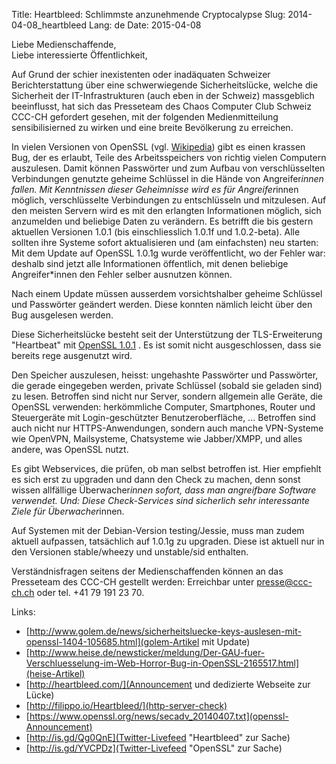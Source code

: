 Title: Heartbleed: Schlimmste anzunehmende Cryptocalypse
Slug: 2014-04-08_heartbleed
Lang: de
Date: 2015-04-08

Liebe Medienschaffende,<br/>
Liebe interessierte Öffentlichkeit,

Auf Grund der schier inexistenten oder inadäquaten Schweizer Berichterstattung über eine schwerwiegende Sicherheitslücke, welche die Sicherheit der IT-Infrastrukturen (auch eben in der Schweiz) massgeblich beeinflusst, hat sich das Presseteam des Chaos Computer Club Schweiz CCC-CH gefordert gesehen, mit der folgenden Medienmitteilung sensibilisierned zu wirken und eine breite Bevölkerung zu erreichen.

In vielen Versionen von OpenSSL (vgl. [Wikipedia](https://de.wikipedia.org/wiki/OpenSSL)) gibt es einen krassen Bug, der es erlaubt, Teile des Arbeitsspeichers von richtig vielen Computern auszulesen. Damit können Passwörter und zum Aufbau von verschlüsselten Verbindungen genutzte geheime Schlüssel in die Hände von Angreifer*innen fallen. Mit Kenntnissen dieser Geheimnisse wird es für Angreifer*innen möglich, verschlüsselte Verbindungen zu entschlüsseln und mitzulesen. Auf den meisten Servern wird es mit den erlangten Informationen möglich, sich anzumelden und beliebige Daten zu verändern. Es betrifft die bis gestern aktuellen Versionen 1.0.1 (bis einschliesslich 1.0.1f und 1.0.2-beta). Alle sollten ihre Systeme sofort aktualisieren und (am einfachsten) neu starten: Mit dem Update auf OpenSSL 1.0.1g wurde veröffentlicht, wo der Fehler war: deshalb sind jetzt alle Informationen öffentlich, mit denen beliebige Angreifer*innen den Fehler selber ausnutzen können.

Nach einem Update müssen ausserdem vorsichtshalber geheime Schlüssel und Passwörter geändert werden. Diese konnten nämlich leicht über den Bug ausgelesen werden.

Diese Sicherheitslücke besteht seit der Unterstützung der TLS-Erweiterung "Heartbeat" mit [OpenSSL 1.0.1](https://www.openssl.org/news/openssl-1.0.1-notes.html) . Es ist somit nicht ausgeschlossen, dass sie bereits rege ausgenutzt wird.

Den Speicher auszulesen, heisst: ungehashte Passwörter und Passwörter, die gerade eingegeben werden, private Schlüssel (sobald sie geladen sind) zu lesen. Betroffen sind nicht nur Server, sondern allgemein alle Geräte, die OpenSSL verwenden: herkömmliche Computer, Smartphones, Router und Steuergeräte mit Login-geschützter Benutzeroberfläche, ... Betroffen sind auch nicht nur HTTPS-Anwendungen, sondern auch manche VPN-Systeme wie OpenVPN, Mailsysteme, Chatsysteme wie Jabber/XMPP, und alles andere, was OpenSSL nutzt.

Es gibt Webservices, die prüfen, ob man selbst betroffen ist. Hier empfiehlt es sich erst zu upgraden und dann den Check zu machen, denn sonst wissen allfällige Überwacher*innen sofort, dass man angreifbare Software verwendet. Und: Diese Check-Services sind sicherlich sehr interessante Ziele für Überwacher*innen.

Auf Systemen mit der Debian-Version testing/Jessie, muss man zudem aktuell aufpassen, tatsächlich auf 1.0.1g zu upgraden. Diese ist aktuell nur in den Versionen stable/wheezy und unstable/sid enthalten.

Verständnisfragen seitens der Medienschaffenden können an das Presseteam des CCC-CH gestellt werden: Erreichbar unter presse@ccc-ch.ch oder tel. +41 79 191 23 70.

Links:

* [http://www.golem.de/news/sicherheitsluecke-keys-auslesen-mit-openssl-1404-105685.html](golem-Artikel mit Update)<br/>
* [http://www.heise.de/newsticker/meldung/Der-GAU-fuer-Verschluesselung-im-Web-Horror-Bug-in-OpenSSL-2165517.html](heise-Artikel)<br/>
* [http://heartbleed.com/](Announcement und dedizierte Webseite zur Lücke)
* [http://filippo.io/Heartbleed/](http-server-check)<br/>
* [https://www.openssl.org/news/secadv_20140407.txt](openssl-Announcement)<br/>
* [http://is.gd/Qg0QnE](Twitter-Livefeed "Heartbleed" zur Sache)<br/>
* [http://is.gd/YVCPDz](Twitter-Livefeed "OpenSSL" zur Sache)<br/>
